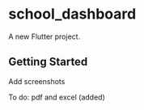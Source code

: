 # school_dashboard

A new Flutter project.

## Getting Started


Add screenshots

To do: pdf and excel (added)
